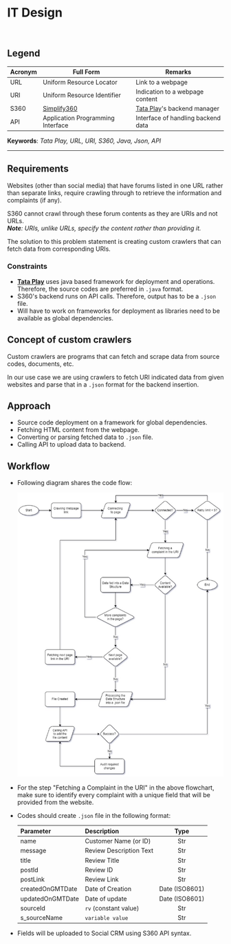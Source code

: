 # IT Design

&nbsp;

## Legend

|Acronym|Full Form|Remarks|
|---|---|---|
|URL|Uniform Resource Locator|Link to a webpage|
|URI|Uniform Resource Identifier|Indication to a webpage content|
|S360|[Simplify360](https://simplify360.com/)|[Tata Play][Tataplay]'s backend manager|
|API|Application Programming Interface|Interface of handling backend data|

**Keywords**: _Tata Play, URL, URI, S360, Java, Json, API_

---

## Requirements

Websites (other than social media) that have forums listed in one URL rather than separate links, require crawling through to retrieve the information and complaints (if any).

S360 cannot crawl through these forum contents as they are URIs and not URLs.  
_**Note**: URIs, unlike URLs, specify the content rather than providing it._

The solution to this problem statement is creating custom crawlers that can fetch data from corresponding URIs.

### Constraints

- **[Tata Play][Tataplay]** uses java based framework for deployment and operations. Therefore, the source codes are preferred in `.java` format.
- S360's backend runs on API calls. Therefore, output has to be a `.json` file.
- Will have to work on frameworks for deployment as libraries need to be available as global dependencies.

## Concept of custom crawlers

Custom crawlers are programs that can fetch and scrape data from source codes, documents, etc.

In our use case we are using crawlers to fetch URI indicated data from given websites and parse that in a `.json` format for the backend insertion.

## Approach

- Source code deployment on a framework for global dependencies.
- Fetching HTML content from the webpage.
- Converting or parsing fetched data to `.json` file.
- Calling API to upload data to backend.

## Workflow

- Following diagram shares the code flow:

  ![Workflow](IT_Design-WorkflowJPG.jpg)

- For the step "Fetching a Complaint in the URI" in the above flowchart, make sure to identify every complaint with a unique field that will be provided from the website.

- Codes should create `.json` file in the following format:

  |Parameter|Description|Type|
  |---|---|:---:|
  |name|Customer Name (or ID)|Str|
  |message|Review Description Text|Str|
  |title|Review Title|Str|
  |postId|Review ID|Str|
  |postLink|Review Link|Str|
  |createdOnGMTDate|Date of Creation|Date (ISO8601)|
  |updatedOnGMTDate|Date of update|Date (ISO8601)|
  |sourceId|`rv` (constant value)|Str|
  |s_sourceName|`variable value`|Str|

- Fields will be uploaded to Social CRM using S360 API syntax.

[Tataplay]: https://www.tataplay.com/
